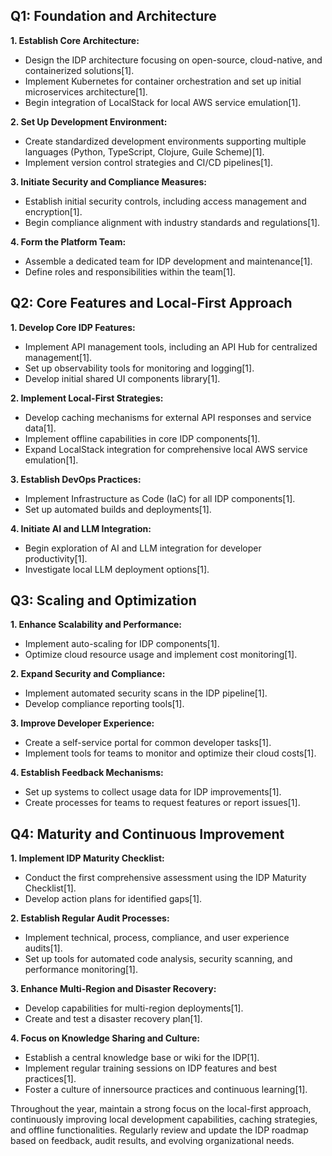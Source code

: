 ## Q1: Foundation and Architecture

**1. Establish Core Architecture:**
- Design the IDP architecture focusing on open-source, cloud-native, and containerized solutions[1].
- Implement Kubernetes for container orchestration and set up initial microservices architecture[1].
- Begin integration of LocalStack for local AWS service emulation[1].

**2. Set Up Development Environment:**
- Create standardized development environments supporting multiple languages (Python, TypeScript, Clojure, Guile Scheme)[1].
- Implement version control strategies and CI/CD pipelines[1].

**3. Initiate Security and Compliance Measures:**
- Establish initial security controls, including access management and encryption[1].
- Begin compliance alignment with industry standards and regulations[1].

**4. Form the Platform Team:**
- Assemble a dedicated team for IDP development and maintenance[1].
- Define roles and responsibilities within the team[1].

## Q2: Core Features and Local-First Approach

**1. Develop Core IDP Features:**
- Implement API management tools, including an API Hub for centralized management[1].
- Set up observability tools for monitoring and logging[1].
- Develop initial shared UI components library[1].

**2. Implement Local-First Strategies:**
- Develop caching mechanisms for external API responses and service data[1].
- Implement offline capabilities in core IDP components[1].
- Expand LocalStack integration for comprehensive local AWS service emulation[1].

**3. Establish DevOps Practices:**
- Implement Infrastructure as Code (IaC) for all IDP components[1].
- Set up automated builds and deployments[1].

**4. Initiate AI and LLM Integration:**
- Begin exploration of AI and LLM integration for developer productivity[1].
- Investigate local LLM deployment options[1].

## Q3: Scaling and Optimization

**1. Enhance Scalability and Performance:**
- Implement auto-scaling for IDP components[1].
- Optimize cloud resource usage and implement cost monitoring[1].

**2. Expand Security and Compliance:**
- Implement automated security scans in the IDP pipeline[1].
- Develop compliance reporting tools[1].

**3. Improve Developer Experience:**
- Create a self-service portal for common developer tasks[1].
- Implement tools for teams to monitor and optimize their cloud costs[1].

**4. Establish Feedback Mechanisms:**
- Set up systems to collect usage data for IDP improvements[1].
- Create processes for teams to request features or report issues[1].

## Q4: Maturity and Continuous Improvement

**1. Implement IDP Maturity Checklist:**
- Conduct the first comprehensive assessment using the IDP Maturity Checklist[1].
- Develop action plans for identified gaps[1].

**2. Establish Regular Audit Processes:**
- Implement technical, process, compliance, and user experience audits[1].
- Set up tools for automated code analysis, security scanning, and performance monitoring[1].

**3. Enhance Multi-Region and Disaster Recovery:**
- Develop capabilities for multi-region deployments[1].
- Create and test a disaster recovery plan[1].

**4. Focus on Knowledge Sharing and Culture:**
- Establish a central knowledge base or wiki for the IDP[1].
- Implement regular training sessions on IDP features and best practices[1].
- Foster a culture of innersource practices and continuous learning[1].

Throughout the year, maintain a strong focus on the local-first approach, continuously improving local development capabilities, caching strategies, and offline functionalities. Regularly review and update the IDP roadmap based on feedback, audit results, and evolving organizational needs.
